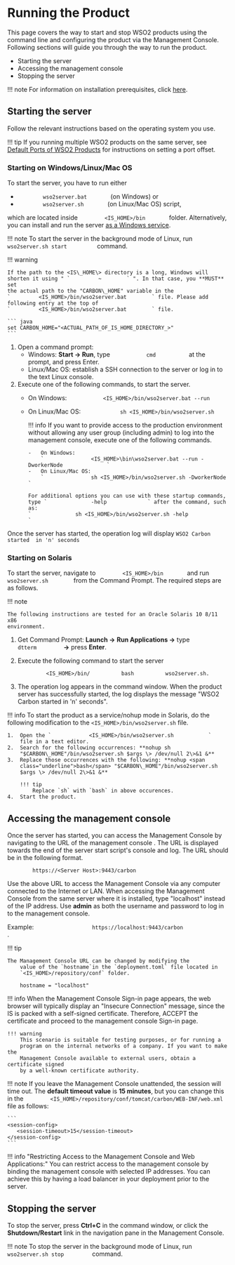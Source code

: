 # Running the Product

This page covers the way to start and stop WSO2 products using the command line and 
configuring the product via the Management Console. Following 
sections will guide you through the way to run the product.

- Starting the server 
- Accessing the management console 
- Stopping the server
        
!!! note
    For information on installation prerequisites, click [here](../../setup/installation-prerequisites).
    

## Starting the server

Follow the relevant instructions based on the operating system you use.

!!! tip
    If you running multiple WSO2 products on the same server, see
    [Default Ports of WSO2 Products](../../references/default-ports-of-wso2-products) for
    instructions on setting a port offset.
    
### Starting on Windows/Linux/Mac OS

To start the server, you have to run either 

-  `         wso2server.bat        ` (on Windows) or
- `         wso2server.sh        ` (on Linux/Mac OS) script, 

which are located inside
`         <IS_HOME>/bin        ` folder. Alternatively, you can install and run
the server [as a Windows service](../../setup/installing-as-a-windows-service/).

!!! note
    To start the server in the background mode of Linux, run
    `           wso2server.sh start          ` command.

!!! warning
    
    If the path to the <IS\_HOME\> directory is a long, Windows will
    shorten it using " `         ~        ` ". In that case, you **MUST** set
    the actual path to the "CARBON\_HOME" variable in the
    `         <IS_HOME>/bin/wso2server.bat        ` file. Please add
    following entry at the top of
    `         <IS_HOME>/bin/wso2server.bat        ` file.
    
    ``` java
    set CARBON_HOME="<ACTUAL_PATH_OF_IS_HOME_DIRECTORY_>"
    ```
    
1.  Open a command prompt:
    -   Windows: **Start -\> Run**, type
        `            cmd           ` at the prompt, and press Enter.
    -   Linux/Mac OS: establish a SSH connection to the server or log
        in to the text Linux console.
2.  Execute one of the following commands, to start the server. 
    -   On Windows:
        `            <IS_HOME>/bin/wso2server.bat --run           `
    -   On Linux/Mac OS:
        `             sh <IS_HOME>/bin/wso2server.sh                         `


        !!! info 
            If you want to provide access to the production environment
            without allowing any user group (including admin) to log into
            the management console, execute one of the following commands.

            -   On Windows:
                `               <IS_HOME>\bin\wso2server.bat --run -DworkerNode              `
            -   On Linux/Mac OS:
                `               sh <IS_HOME>/bin/wso2server.sh -DworkerNode              `

            For additional options you can use with these startup commands,
            type `              -help             ` after the command, such
            as:
            `              sh <IS_HOME>/bin/wso2server.sh -help             `

Once the server has started, the operation log will display `WSO2 Carbon started 
in 'n' seconds`


### Starting on Solaris
To start the server, navigate to `         <IS_HOME>/bin        `
and run `        wso2server.sh        `  from
the Command Prompt. The required steps are as follows.


!!! note
    
    The following instructions are tested for an Oracle Solaris 10 8/11 x86
    environment.
    
1.  Get Command Prompt: **Launch -\>** **Run Applications -\>** type
    `          dtterm         ` **-\>** press **Enter**.
2.  Execute the following command to start the server

 
    `          <IS_HOME>/bin/          bash          wso2server.sh. `
    
    
3.  The operation log appears in the command window. When the product
    server has successfully started, the log displays the message "WSO2
    Carbon started in 'n' seconds".

!!! info 
    To start the product as a service/nohup mode in Solaris, 
    do the following modification to the `<IS_HOME>/bin/wso2server.sh` file.

    1.  Open the `            <IS_HOME>/bin/wso2server.sh           `
        file in a text editor.
    2.  Search for the following occurrences: **nohup sh
        "$CARBON\_HOME"/bin/wso2server.sh $args \> /dev/null 2\>&1 &**
    3.  Replace those occurrences with the following: **nohup <span
        class="underline">bash</span> "$CARBON\_HOME"/bin/wso2server.sh
        $args \> /dev/null 2\>&1 &**
        
        !!! tip
            Replace `sh` with `bash` in above occurences.
    4.  Start the product.

## Accessing the management console

Once the server has started, you can access the Management Console by navigating 
to the URL of the management console . The URL is displayed towards the end of the 
server start script's console and log. The URL should be in the following format.

`         https://<Server Host>:9443/carbon        `

Use the above URL to access the Management Console via any computer connected to 
the Internet or LAN. When accessing the Management Console from the same server 
where it is installed, type "localhost" instead of the IP address. Use **admin** 
as both the username and password to log in to the management console.

Example: `                   https://localhost:9443/carbon                 ` .

!!! tip

    The Management Console URL can be changed by modifying the
        value of the `hostname`in the `deployment.toml` file located in  
        `<IS_HOME>/repository/conf` folder.
                
        hostname = "localhost"

!!! info 
    When the Management Console Sign-in page appears, the web browser will
    typically display an "Insecure Connection" message, since the IS is 
    packed with a self-signed certificate. Therefore, ACCEPT the certificate
    and proceed to the management console Sign-in page. 

    !!! warning 
        This scenario is suitable for testing purposes, or for running a
        program on the internal networks of a company. If you want to make the
        Management Console available to external users, obtain a certificate signed 
        by a well-known certificate authority.

!!! note 
    If you leave the Management Console unattended, the session will time
    out. The **default timeout value** is **15 minutes**, but you can change this
    in the `         <IS_HOME>/repository/conf/tomcat/carbon/WEB-INF/web.xml        `
    file as follows:
    
    ```
    <session-config>
       <session-timeout>15</session-timeout>
    </session-config>
    ```

!!! info "Restricting Access to the Management Console and Web Applications:"
    You can restrict access to the management console by
    binding the management console with selected IP addresses. You can achieve this by having 
    a load balancer in your deployment prior to the server.
    
    

## Stopping the server
To stop the server, press **Ctrl+C** in the command window, or click the
**Shutdown/Restart** link in the navigation pane in the Management
Console.

!!! note
    To stop the server in the background mode of Linux, run
    `           wso2server.sh stop          `command.

